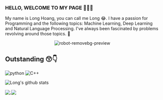 ### HELLO, WELCOME TO MY PAGE 👋😊👋

My name is Long Hoang, you can call me Long 😂. I have a passion for Programming and the following topics: Machine Learning, Deep Learning and Natural Language Processing. I've always been fascinated by problems revolving around those topics. 🤖
<p align="center">
  <img src="https://user-images.githubusercontent.com/121651344/222664575-2f02bc33-6c1d-4188-876f-60f093a090bf.png" alt="robot-removebg-preview">
</p>

## Outstanding 😙👇
![python](https://user-images.githubusercontent.com/121651344/222626182-f7e95cd3-dac1-439c-bc23-9476da3984e3.png)   ![C++](https://user-images.githubusercontent.com/121651344/222626356-44ae9221-0287-4857-acf6-9ff26949f8fb.png)


![Long's github stats](https://github-readme-stats-git-masterrstaa-rickstaa.vercel.app/api?username=windhashira06&show_icons=true&theme=tokyonight&hide=contribs,prs,issues)

<a href="https://github.com/windhashira06/NMT-with-Seq2Seq/">
  <!-- Change the `github-readme-stats.anuraghazra1.vercel.app` to `github-readme-stats.vercel.app`  -->
  <img align="center" src="https://github-readme-stats.anuraghazra1.vercel.app/api/pin/?username=windhashira06&repo=NMT-with-Seq2Seq&theme=merko" />
  
  <a href="https://github.com/windhashira06/Demo-QA-Extraction-system/">
  <!-- Change the `github-readme-stats.anuraghazra1.vercel.app` to `github-readme-stats.vercel.app`  -->
  <img align="center" src="https://github-readme-stats.anuraghazra1.vercel.app/api/pin/?username=windhashira06&repo=Demo-QA-Extraction-system&theme=radical" /> 
